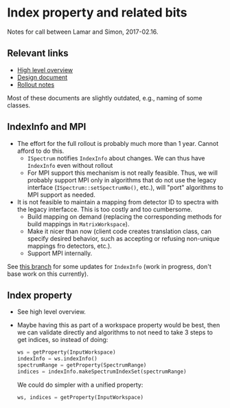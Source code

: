 # Index property and related bits

Notes for call between Lamar and Simon, 2017-02.16.

## Relevant links

- [High level overview](https://github.com/mantidproject/documents/blob/master/Presentations/Review_Meetings/plans_indexing_changes.md)
- [Design document](https://github.com/mantidproject/documents/blob/master/Design/spectrum_number_and_workspace_index_abstraction.md)
- [Rollout notes](https://github.com/mantidproject/documents/blob/master/Design/indexing_rollout_notes.md)

Most of these documents are slightly outdated, e.g., naming of some classes.

## IndexInfo and MPI

- The effort for the full rollout is probably much more than 1 year. Cannot afford to do this.
  - `ISpectrum` notifies `IndexInfo` about changes. We can thus have `IndexInfo` even without rollout
  - For MPI support this mechanism is not really feasible. Thus, we will probably support MPI only in algorithms that do not use the legacy interface (`ISpectrum::setSpectrumNo()`, etc.), will "port" algorithms to MPI support as needed.
- It is not feasible to maintain a mapping from detector ID to spectra with the legacy interfacce. This is too costly and too cumbersome.
  - Build mapping on demand (replacing the corresponding methods for build mappings in `MatrixWorkspace`).
  - Make it nicer than now (client code creates translation class, can specify desired behavior, such as accepting or refusing non-unique mappings fro detectors, etc.).
  - Support MPI internally.
  
See [this branch]() for some updates for `IndexInfo` (work in progress, don't base work on this currently).
  
## Index property
  
  - See high level overview.
  - Maybe having this as part of a workspace property would be best, then we can validate directly and algorithms to not need to take 3 steps to get indices, so instead of doing:
    
    ```python
    ws = getProperty(InputWorkspace)
    indexInfo = ws.indexInfo()
    spectrumRange = getProperty(SpectrumRange)
    indices = indexInfo.makeSpectrumIndexSet(spectrumRange)
    ```
    
    We could do simpler with a unified property:
    
    ```python
    ws, indices = getProperty(InputWorkspace)
    ```
